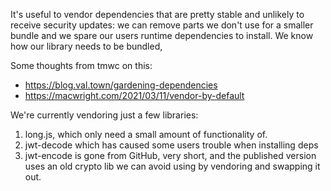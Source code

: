 It's useful to vendor dependencies that are pretty stable and unlikely to
receive security updates: we can remove parts we don't use for a smaller bundle
and we spare our users runtime dependencies to install. We know how our library
needs to be bundled,

Some thoughts from tmwc on this:

- https://blog.val.town/gardening-dependencies
- https://macwright.com/2021/03/11/vendor-by-default

We're currently vendoring just a few libraries:

1. long.js, which only need a small amount of functionality of.
1. jwt-decode which has caused some users trouble when installing deps
1. jwt-encode is gone from GitHub, very short, and the published version uses an
   old crypto lib we can avoid using by vendoring and swapping it out.
